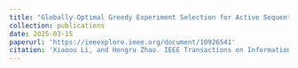 ```yaml
---
title: "Globally-Optimal Greedy Experiment Selection for Active Sequential Estimation"
collection: publications
date: 2025-03-15
paperurl: 'https://ieeexplore.ieee.org/document/10926541'
citation: 'Xiaoou Li, and Hongru Zhao. IEEE Transactions on Information Theory (2025).'
---
```




